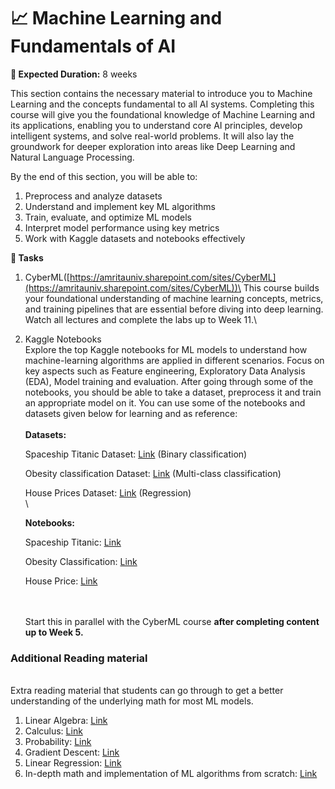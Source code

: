 # 📈 Machine Learning and Fundamentals of AI

**📅 Expected Duration:** 8 weeks

This section contains the necessary material to introduce you to Machine Learning and the concepts fundamental to all AI systems. Completing this course will give you the foundational knowledge of Machine Learning and its applications, enabling you to understand core AI principles, develop intelligent systems, and solve real-world problems. It will also lay the groundwork for deeper exploration into areas like Deep Learning and Natural Language Processing.

By the end of this section, you will be able to:

1. Preprocess and analyze datasets
2. Understand and implement key ML algorithms
3. Train, evaluate, and optimize ML models
4. Interpret model performance using key metrics
5. Work with Kaggle datasets and notebooks effectively

**📌 Tasks**

1. CyberML([https://amritauniv.sharepoint.com/sites/CyberML](https://amritauniv.sharepoint.com/sites/CyberML))\
   This course builds your foundational understanding of machine learning concepts, metrics, and training pipelines that are essential before diving into deep learning. Watch all lectures and complete the labs up to Week 11.\

2.  Kaggle Notebooks\
    Explore the top Kaggle notebooks for ML models to understand how machine-learning algorithms are applied in different scenarios. Focus on key aspects such as Feature engineering, Exploratory Data Analysis (EDA), Model training and evaluation. After going through some of the notebooks, you should be able to take a dataset, preprocess it and train an appropriate model on it. You can use some of the notebooks and datasets given below for learning and as reference:\
    \
    **Datasets:**

    Spaceship Titanic Dataset: [Link](https://www.kaggle.com/competitions/spaceship-titanic/overview) (Binary classification)

    Obesity classification Dataset: [Link](https://www.kaggle.com/competitions/playground-series-s4e2) (Multi-class classification)

    House Prices Dataset: [Link](https://www.kaggle.com/competitions/house-prices-advanced-regression-techniques) (Regression)\
    \


    **Notebooks:**

    Spaceship Titanic: [Link](https://www.kaggle.com/code/samuelcortinhas/spaceship-titanic-a-complete-guide)

    Obesity Classification: [Link](https://www.kaggle.com/code/ddosad/ps4e2-visual-eda-lgbm-obesity-risk)

    House Price: [Link](https://www.kaggle.com/code/pmarcelino/comprehensive-data-exploration-with-python)

    \
    \
    Start this in parallel with the CyberML course **after completing content up to Week 5.**



### **Additional Reading material**

\
Extra reading material that students can go through to get a better understanding of the underlying math for most ML models.

1. Linear Algebra: [Link](https://d2l.ai/chapter_preliminaries/linear-algebra.html)
2. Calculus: [Link](https://d2l.ai/chapter_preliminaries/calculus.html)
3. Probability: [Link](https://d2l.ai/chapter_preliminaries/probability.html)
4. Gradient Descent: [Link](https://www.youtube.com/watch?v=sDv4f4s2SB8)
5. Linear Regression: [Link](https://youtu.be/7ArmBVF2dCs?si=ES-5RysWlwtBlm-T)
6. In-depth math and implementation of ML algorithms from scratch: [Link](https://mlcourse.ai/book/index.html)
